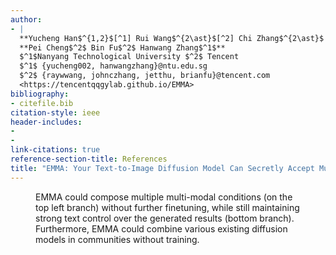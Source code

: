 ```yaml
---
author:
- |
  **Yucheng Han$^{1,2}$[^1] Rui Wang$^{2\ast}$[^2] Chi Zhang$^{2\ast}$ [^3] Juntao Hu$^{2}$**  
  **Pei Cheng$^2$ Bin Fu$^2$ Hanwang Zhang$^1$**   
  $^1$Nanyang Technological University $^2$ Tencent  
  $^1$ {yucheng002, hanwangzhang}@ntu.edu.sg  
  $^2$ {raywwang, johnczhang, jetthu, brianfu}@tencent.com  
  <https://tencentqqgylab.github.io/EMMA>
bibliography:
- citefile.bib
citation-style: ieee
header-includes:
- 
- 
link-citations: true
reference-section-title: References
title: "EMMA: Your Text-to-Image Diffusion Model Can Secretly Accept Multi-Modal Prompts "
---
```






<figure id="fig:teaser">
<span class="image placeholder" data-original-image-src="images/emma_teaser_v2.pdf" data-original-image-title="" width=".95\textwidth"></span>
<figcaption>EMMA could compose multiple multi-modal conditions (on the top left branch) without further finetuning, while still maintaining strong text control over the generated results (bottom branch). Furthermore, EMMA could combine various existing diffusion models in communities without training.</figcaption>
</figure>

[^1]: Equal contributions. Work was done when Yucheng Han was a Research Intern at Tencent.

[^2]: Project Leader.

[^3]: Corresponding Author.
